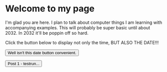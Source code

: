 # Welcome to my page

I'm glad you are here. I plan to talk about computer things I am learning with accompanying examples. This will probably be super basic until about 2032. In 2032 it'll be poppin off so hard.

<html>
<body>

<p>Click the button below to display not only the time, BUT ALSO THE DATE!!!</p>

<button onclick="getElementById('demo').innerHTML=Date()">Well isn't this date button convenient.</button>

<p id="demo"></p>

</body>
</html>

<button name="button" onclick="https://kevinconnu.github.io/github-pages-with-jekyll/2021/04/08/testrun.html" >Post 1 - testrun...</button>
